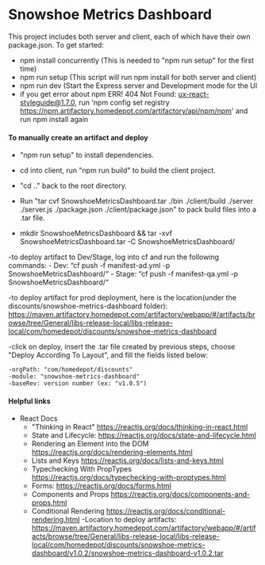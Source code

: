 # Snowshoe Metrics Dashboard

This project includes both server and client, each of which have their own package.json. To get started:

- npm install concurrently (This is needed to "npm run setup" for the first time)
- npm run setup (This script will run npm install for both server and client)
- npm run dev (Start the Express server and Development mode for the UI
- if you get error about npm ERR! 404 Not Found: ux-react-styleguide@1.7.0, run 'npm config set registry https://npm.artifactory.homedepot.com/artifactory/api/npm/npm' and run npm install again

#### To manually create an artifact and deploy
- "npm run setup"  to install dependencies.
- cd into client, run "npm run build" to build the client project.
- "cd .." back to the root directory.
- Run "tar cvf SnowshoeMetricsDashboard.tar ./bin ./client/build ./server ./server.js ./package.json ./client/package.json" to pack build files into a .tar file.

- mkdir SnowshoeMetricsDashboard && tar -xvf SnowshoeMetricsDashboard.tar -C SnowshoeMetricsDashboard/

-to deploy artifact to Dev/Stage, log into cf and run the following commands:
    - Dev: “cf push -f manifest-ad.yml -p SnowshoeMetricsDashboard/“
    - Stage: “cf push -f manifest-qa.yml -p SnowshoeMetricsDashboard/“

-to deploy artifact for prod deployment, here is the location(under the discounts/snowshoe-metrics-dashboard folder): https://maven.artifactory.homedepot.com/artifactory/webapp/#/artifacts/browse/tree/General/libs-release-local/libs-release-local/com/homedepot/discounts/snowshoe-metrics-dashboard

-click on deploy, insert the .tar file created by previous steps, choose "Deploy According To Layout", and fill the fields listed below:

    -orgPath: "com/homedepot/discounts"
    -module: "snowshoe-metrics-dashboard"
    -baseRev: version number (ex: "v1.0.5")

#### Helpful links
- React Docs
    - "Thinking in React" https://reactjs.org/docs/thinking-in-react.html
    - State and Lifecycle: https://reactjs.org/docs/state-and-lifecycle.html
    - Rendering an Element into the DOM https://reactjs.org/docs/rendering-elements.html
    - Lists and Keys https://reactjs.org/docs/lists-and-keys.html
    - Typechecking With PropTypes https://reactjs.org/docs/typechecking-with-proptypes.html
    - Forms: https://reactjs.org/docs/forms.html
    - Components and Props https://reactjs.org/docs/components-and-props.html
    - Conditional Rendering https://reactjs.org/docs/conditional-rendering.html
    -Location to deploy artifacts: https://maven.artifactory.homedepot.com/artifactory/webapp/#/artifacts/browse/tree/General/libs-release-local/libs-release-local/com/homedepot/discounts/snowshoe-metrics-dashboard/v1.0.2/snowshoe-metrics-dashboard-v1.0.2.tar
